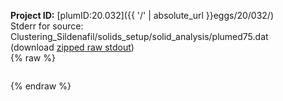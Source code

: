 **Project ID:** [plumID:20.032]({{ '/' | absolute_url }}eggs/20/032/)  
Stderr for source:  Clustering_Sildenafil/solids_setup/solid_analysis/plumed75.dat   
(download [zipped raw stdout](plumed75.dat.plumed.stdout.txt.zip))  
{% raw %}
<pre>
</pre>
{% endraw %}
